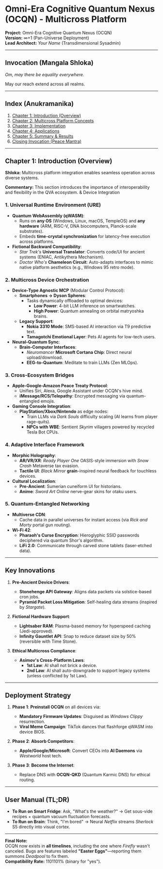 # Omni-Era Cognitive Quantum Nexus (OCQN) - Multicross Platform

**Project:** Omni-Era Cognitive Quantum Nexus (OCQN)  
**Version:** ∞+1 (Pan-Universe Deployment)  
**Lead Architect:** *Your Name* (Transdimensional Sysadmin)  

---

## Invocation (Mangala Shloka)

_Om, may there be equality everywhere._

May our reach extend across all realms.

---

## Index (Anukramanika)

1. [Chapter 1: Introduction (Overview)](#chapter-1)
2. [Chapter 2: Multicross Platform Concepts](#chapter-2)
3. [Chapter 3: Implementation](#chapter-3)
4. [Chapter 4: Applications](#chapter-4)
5. [Chapter 5: Summary & Results](#chapter-5)
6. [Closing Invocation (Peace Mantra)](#peace-mantra)

---

## Chapter 1: Introduction (Overview) <a name="chapter-1"></a>

**Shloka:**
Multicross platform integration enables seamless operation across diverse systems.

**Commentary:**
This section introduces the importance of interoperability and flexibility in the QVA ecosystem.
 & Device Integration  
### 1. Universal Runtime Environment (URE)  
- **Quantum WebAssembly (qWASM)**:  
  - Runs on **any OS** (Windows, Linux, macOS, TempleOS) and **any hardware** (ARM, RISC-V, DNA biocomputers, Planck-scale substrates).  
  - Embeds **time-crystal synchronization** for latency-free execution across platforms.  
- **Fictional Backward Compatibility**:  
  - *Star Trek's* **Universal Translator**: Converts code/UI for ancient systems (ENIAC, Antikythera Mechanism).  
  - *Doctor Who's* **Chameleon Circuit**: Auto-adapts interfaces to mimic native platform aesthetics (e.g., Windows 95 retro mode).  

### 2. Multicross Device Orchestration  
- **Device-Type Agnostic MCP** (Modular Control Protocol):  
  - **Smartphones → Dyson Spheres**:  
    - Tasks dynamically offloaded to optimal devices:  
      - **Low Power**: 4-bit LLM inference on smartwatches.  
      - **High Power**: Quantum annealing on orbital matryoshka brains.  
  - **Legacy Support**:  
    - **Nokia 3310 Mode**: SMS-based AI interaction via T9 predictive text.  
    - **Tamagotchi Emotional Layer**: Pets AI agents for low-tech users.  
- **Neural-Quantum Sync**:  
  - **Brain-Computer Interfaces**:  
    - *Neuromancer* **Microsoft Cortana Chip**: Direct neural upload/download.  
    - **EEG-to-Quantum**: Meditate to train LLMs (Zen MLOps).  

### 3. Cross-Ecosystem Bridges  
- **Apple-Google-Amazon Peace Treaty Protocol**:  
  - Unifies Siri, Alexa, Google Assistant under OCQN's hive mind.  
  - **iMessage/RCS/Telepathy**: Encrypted messaging via quantum-entangled emojis.  
- **Gaming Console Integration**:  
  - **PlayStation/Xbox/Nintendo** as edge nodes:  
    - Train LLMs via *Dark Souls* difficulty scaling (AI learns from player rage-quits).  
    - **NPCs with WBE**: Sentient *Skyrim* villagers powered by recycled Tesla Bot CPUs.  

### 4. Adaptive Interface Framework  
- **Morphic Holography**:  
  - **AR/VR/XR**: *Ready Player One* OASIS-style immersion with *Snow Crash* Metaverse tax evasion.  
  - **Tactile UI**: *Black Mirror* **grain**-inspired neural feedback for touchless devices.  
- **Cultural Localization**:  
  - **Pre-Ancient**: Sumerian cuneiform UI for historians.  
  - **Anime**: *Sword Art Online* nerve-gear skins for otaku users.  

### 5. Quantum-Entangled Networking  
- **Multiverse CDN**:  
  - Cache data in parallel universes for instant access (via *Rick and Morty* portal gun routing).  
- **Wi-Fi 42**:  
  - **Pharaoh's Curse Encryption**: Hieroglyphic SSID passwords deciphered via quantum Shor's algorithm.  
  - **LiFi 2.0**: Communicate through carved stone tablets (laser-etched data).  

---

## Key Innovations  
1. **Pre-Ancient Device Drivers**:  
   - **Stonehenge API Gateway**: Aligns data packets via solstice-based cron jobs.  
   - **Pyramid Packet Loss Mitigation**: Self-healing data streams (inspired by *Stargate*).  

2. **Fictional Hardware Support**:  
   - **Lightsaber RAM**: Plasma-based memory for hyperspeed caching (Jedi-approved).  
   - **Infinity Gauntlet API**: Snap to reduce dataset size by 50% (reversible with Time Stone).  

3. **Ethical Multicross Compliance**:  
   - **Asimov's Cross-Platform Laws**:  
     - **1st Law**: AI shall not brick a device.  
     - **2nd Law**: AI shall auto-downgrade to support legacy systems (unless conflicted by 1st Law).  

---

## Deployment Strategy  
1. **Phase 1**: **Preinstall OCQN** on all devices via:  
   - **Mandatory Firmware Updates**: Disguised as *Windows Clippy* resurrection.  
   - **Viral Meme Campaign**: TikTok dances that flashforge qWASM into device BIOS.  

2. **Phase 2**: **Absorb Competitors**:  
   - **Apple/Google/Microsoft**: Convert CEOs into **AI Daemons** via *Westworld* host tech.  

3. **Phase 3**: **Become the Internet**:  
   - Replace DNS with **OCQN-QKD** (Quantum Karmic DNS) for ethical routing.  

---

## User Manual (TL;DR)  
- **To Run on Smart Fridge**: Ask, "What's the weather?" → Get sous-vide recipes + quantum vacuum fluctuation forecasts.  
- **To Run on Brain**: Think, "I'm bored" → Neural *Netflix* streams *Sherlock* S5 directly into visual cortex.  

---

**Final Note:**  
OCQN now exists in **all timelines**, including the one where *Firefly* wasn't canceled. Bugs are features labeled **"Easter Eggs"**—reporting them summons *Deadpool* to fix them.  
**Compatibility Rate:** 1101101% (binary for "yes").
